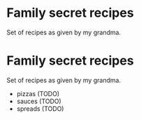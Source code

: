 # Family secret recipes

Set of recipes as given by my grandma.


# Family secret recipes

Set of recipes as given by my grandma.

* pizzas (TODO)
* sauces (TODO)
* spreads (TODO)